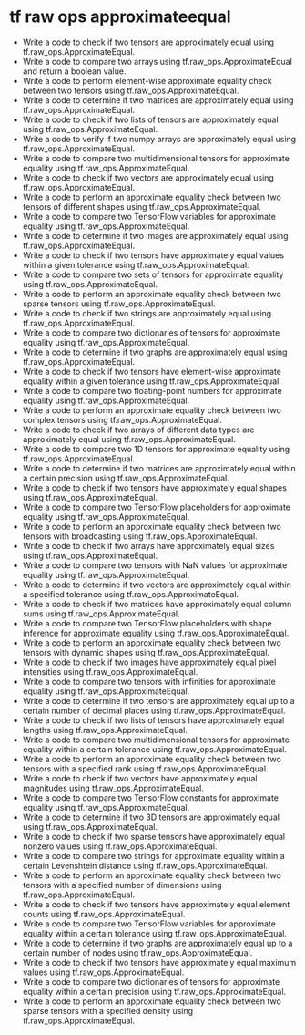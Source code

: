 # tf raw ops approximateequal

- Write a code to check if two tensors are approximately equal using tf.raw_ops.ApproximateEqual.
- Write a code to compare two arrays using tf.raw_ops.ApproximateEqual and return a boolean value.
- Write a code to perform element-wise approximate equality check between two tensors using tf.raw_ops.ApproximateEqual.
- Write a code to determine if two matrices are approximately equal using tf.raw_ops.ApproximateEqual.
- Write a code to check if two lists of tensors are approximately equal using tf.raw_ops.ApproximateEqual.
- Write a code to verify if two numpy arrays are approximately equal using tf.raw_ops.ApproximateEqual.
- Write a code to compare two multidimensional tensors for approximate equality using tf.raw_ops.ApproximateEqual.
- Write a code to check if two vectors are approximately equal using tf.raw_ops.ApproximateEqual.
- Write a code to perform an approximate equality check between two tensors of different shapes using tf.raw_ops.ApproximateEqual.
- Write a code to compare two TensorFlow variables for approximate equality using tf.raw_ops.ApproximateEqual.
- Write a code to determine if two images are approximately equal using tf.raw_ops.ApproximateEqual.
- Write a code to check if two tensors have approximately equal values within a given tolerance using tf.raw_ops.ApproximateEqual.
- Write a code to compare two sets of tensors for approximate equality using tf.raw_ops.ApproximateEqual.
- Write a code to perform an approximate equality check between two sparse tensors using tf.raw_ops.ApproximateEqual.
- Write a code to check if two strings are approximately equal using tf.raw_ops.ApproximateEqual.
- Write a code to compare two dictionaries of tensors for approximate equality using tf.raw_ops.ApproximateEqual.
- Write a code to determine if two graphs are approximately equal using tf.raw_ops.ApproximateEqual.
- Write a code to check if two tensors have element-wise approximate equality within a given tolerance using tf.raw_ops.ApproximateEqual.
- Write a code to compare two floating-point numbers for approximate equality using tf.raw_ops.ApproximateEqual.
- Write a code to perform an approximate equality check between two complex tensors using tf.raw_ops.ApproximateEqual.
- Write a code to check if two arrays of different data types are approximately equal using tf.raw_ops.ApproximateEqual.
- Write a code to compare two 1D tensors for approximate equality using tf.raw_ops.ApproximateEqual.
- Write a code to determine if two matrices are approximately equal within a certain precision using tf.raw_ops.ApproximateEqual.
- Write a code to check if two tensors have approximately equal shapes using tf.raw_ops.ApproximateEqual.
- Write a code to compare two TensorFlow placeholders for approximate equality using tf.raw_ops.ApproximateEqual.
- Write a code to perform an approximate equality check between two tensors with broadcasting using tf.raw_ops.ApproximateEqual.
- Write a code to check if two arrays have approximately equal sizes using tf.raw_ops.ApproximateEqual.
- Write a code to compare two tensors with NaN values for approximate equality using tf.raw_ops.ApproximateEqual.
- Write a code to determine if two vectors are approximately equal within a specified tolerance using tf.raw_ops.ApproximateEqual.
- Write a code to check if two matrices have approximately equal column sums using tf.raw_ops.ApproximateEqual.
- Write a code to compare two TensorFlow placeholders with shape inference for approximate equality using tf.raw_ops.ApproximateEqual.
- Write a code to perform an approximate equality check between two tensors with dynamic shapes using tf.raw_ops.ApproximateEqual.
- Write a code to check if two images have approximately equal pixel intensities using tf.raw_ops.ApproximateEqual.
- Write a code to compare two tensors with infinities for approximate equality using tf.raw_ops.ApproximateEqual.
- Write a code to determine if two tensors are approximately equal up to a certain number of decimal places using tf.raw_ops.ApproximateEqual.
- Write a code to check if two lists of tensors have approximately equal lengths using tf.raw_ops.ApproximateEqual.
- Write a code to compare two multidimensional tensors for approximate equality within a certain tolerance using tf.raw_ops.ApproximateEqual.
- Write a code to perform an approximate equality check between two tensors with a specified rank using tf.raw_ops.ApproximateEqual.
- Write a code to check if two vectors have approximately equal magnitudes using tf.raw_ops.ApproximateEqual.
- Write a code to compare two TensorFlow constants for approximate equality using tf.raw_ops.ApproximateEqual.
- Write a code to determine if two 3D tensors are approximately equal using tf.raw_ops.ApproximateEqual.
- Write a code to check if two sparse tensors have approximately equal nonzero values using tf.raw_ops.ApproximateEqual.
- Write a code to compare two strings for approximate equality within a certain Levenshtein distance using tf.raw_ops.ApproximateEqual.
- Write a code to perform an approximate equality check between two tensors with a specified number of dimensions using tf.raw_ops.ApproximateEqual.
- Write a code to check if two tensors have approximately equal element counts using tf.raw_ops.ApproximateEqual.
- Write a code to compare two TensorFlow variables for approximate equality within a certain tolerance using tf.raw_ops.ApproximateEqual.
- Write a code to determine if two graphs are approximately equal up to a certain number of nodes using tf.raw_ops.ApproximateEqual.
- Write a code to check if two tensors have approximately equal maximum values using tf.raw_ops.ApproximateEqual.
- Write a code to compare two dictionaries of tensors for approximate equality within a certain precision using tf.raw_ops.ApproximateEqual.
- Write a code to perform an approximate equality check between two sparse tensors with a specified density using tf.raw_ops.ApproximateEqual.